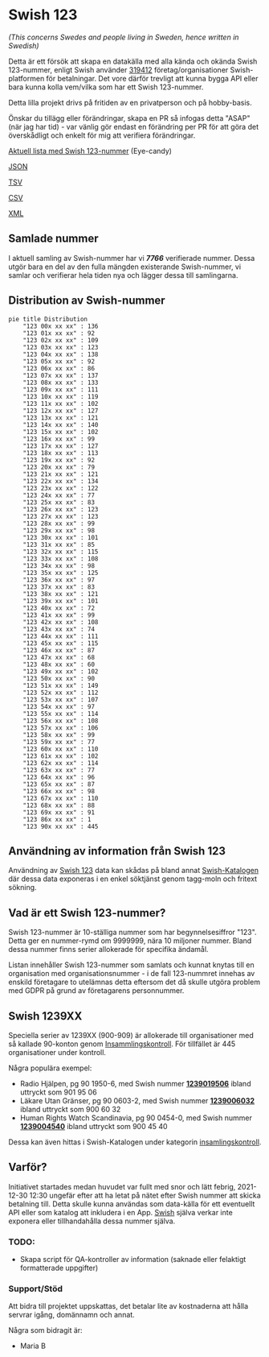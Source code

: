 # Swish 123

*(This concerns Swedes and people living in Sweden, hence written in Swedish)*

Detta är ett försök att skapa en datakälla med alla kända och okända Swish 123-nummer, enligt Swish använder [319412](https://www.swish.nu/about-swish#Swish_in_numbers) företag/organisationer Swish-platformen för betalningar. Det vore därför trevligt att kunna bygga API eller bara kunna kolla vem/vilka som har ett Swish 123-nummer.

Detta lilla projekt drivs på fritiden av en privatperson och på hobby-basis.

Önskar du tillägg eller förändringar, skapa en PR så infogas detta "ASAP" (när jag har tid) - var vänlig gör endast en förändring per PR för att göra det överskådligt och enkelt för mig att verifiera förändringar.



[Aktuell lista med Swish 123-nummer](https://github.com/cisene/swish-123/blob/master/swish-123.md) (Eye-candy)

[JSON](https://github.com/cisene/swish-123/blob/master/json/swish-123-datasource.json)

[TSV](https://github.com/cisene/swish-123/blob/master/text/swish-123-datasource.tsv)

[CSV](https://github.com/cisene/swish-123/blob/master/text/swish-123-datasource.csv)

[XML](https://github.com/cisene/swish-123/blob/master/xml-data/swish-123-datasource.xml)



## Samlade nummer

I aktuell samling av Swish-nummer har vi ***7766*** verifierade nummer. Dessa utgör bara en del av den fulla mängden existerande Swish-nummer, vi samlar och verifierar hela tiden nya och lägger dessa till samlingarna.

## Distribution av Swish-nummer

```mermaid
pie title Distribution
    "123 00x xx xx" : 136
    "123 01x xx xx" : 92
    "123 02x xx xx" : 109
    "123 03x xx xx" : 123
    "123 04x xx xx" : 138
    "123 05x xx xx" : 92
    "123 06x xx xx" : 86
    "123 07x xx xx" : 137
    "123 08x xx xx" : 133
    "123 09x xx xx" : 111
    "123 10x xx xx" : 119
    "123 11x xx xx" : 102
    "123 12x xx xx" : 127
    "123 13x xx xx" : 121
    "123 14x xx xx" : 140
    "123 15x xx xx" : 102
    "123 16x xx xx" : 99
    "123 17x xx xx" : 127
    "123 18x xx xx" : 113
    "123 19x xx xx" : 92
    "123 20x xx xx" : 79
    "123 21x xx xx" : 121
    "123 22x xx xx" : 134
    "123 23x xx xx" : 122
    "123 24x xx xx" : 77
    "123 25x xx xx" : 83
    "123 26x xx xx" : 123
    "123 27x xx xx" : 123
    "123 28x xx xx" : 99
    "123 29x xx xx" : 98
    "123 30x xx xx" : 101
    "123 31x xx xx" : 85
    "123 32x xx xx" : 115
    "123 33x xx xx" : 108
    "123 34x xx xx" : 98
    "123 35x xx xx" : 125
    "123 36x xx xx" : 97
    "123 37x xx xx" : 83
    "123 38x xx xx" : 121
    "123 39x xx xx" : 101
    "123 40x xx xx" : 72
    "123 41x xx xx" : 99
    "123 42x xx xx" : 108
    "123 43x xx xx" : 74
    "123 44x xx xx" : 111
    "123 45x xx xx" : 115
    "123 46x xx xx" : 87
    "123 47x xx xx" : 68
    "123 48x xx xx" : 60
    "123 49x xx xx" : 102
    "123 50x xx xx" : 90
    "123 51x xx xx" : 149
    "123 52x xx xx" : 112
    "123 53x xx xx" : 107
    "123 54x xx xx" : 97
    "123 55x xx xx" : 114
    "123 56x xx xx" : 108
    "123 57x xx xx" : 106
    "123 58x xx xx" : 99
    "123 59x xx xx" : 77
    "123 60x xx xx" : 110
    "123 61x xx xx" : 102
    "123 62x xx xx" : 114
    "123 63x xx xx" : 77
    "123 64x xx xx" : 96
    "123 65x xx xx" : 87
    "123 66x xx xx" : 98
    "123 67x xx xx" : 110
    "123 68x xx xx" : 88
    "123 69x xx xx" : 91
    "123 86x xx xx" : 1
    "123 90x xx xx" : 445
```

## Användning av information från Swish 123

Användning av [Swish 123](https://github.com/cisene/swish-123) data kan skådas på bland annat [Swish-Katalogen](https://b19.se/swish-katalogen/) där dessa data exponeras i en enkel söktjänst genom tagg-moln och fritext sökning.



## Vad är ett Swish 123-nummer?

Swish 123-nummer är 10-ställiga nummer som har begynnelsesiffror "123". Detta ger en nummer-rymd om 9999999, nära 10 miljoner nummer. Bland dessa nummer finns serier allokerade för specifika ändamål. 

Listan innehåller Swish 123-nummer som samlats och kunnat knytas till en organisation med organisationsnummer - i de fall 123-nummret innehas av enskild företagare to utelämnas detta eftersom det då skulle utgöra problem med GDPR på grund av företagarens personnummer.



## Swish 1239XX

Speciella serier av 1239XX (900-909) är allokerade till organisationer med så kallade 90-konton genom [Insammlingskontroll](https://www.insamlingskontroll.se/90-konto-organisationer/). För tillfället är 445 organisationer under kontroll.

Några populära exempel:

* Radio Hjälpen, pg 90 1950-6, med Swish nummer **[1239019506](https://b19.se/swish-katalogen/1239019506)** ibland uttryckt som 901 95 06
* Läkare Utan Gränser, pg 90 0603-2, med Swish nummer **[1239006032](https://b19.se/swish-katalogen/1239006032)** ibland uttryckt som 900 60 32
* Human Rights Watch Scandinavia, pg 90 0454-0, med Swish nummer **[1239004540](https://b19.se/swish-katalogen/1239004540)** ibland uttryckt som 900 45 40

Dessa kan även hittas i Swish-Katalogen under kategorin [insamlingskontroll](https://b19.se/swish-katalogen/k/insamlingskontroll).



## Varför?

Initiativet startades medan huvudet var fullt med snor och lätt febrig, 2021-12-30 12:30 ungefär efter att ha letat på nätet efter Swish nummer att skicka betalning till. Detta skulle kunna användas som data-källa för ett eventuellt API eller som katalog att inkludera i en App. [Swish](https://swish.nu/) själva verkar inte exponera eller tillhandahålla dessa nummer själva. 



### TODO:

* Skapa script för QA-kontroller av information (saknade eller felaktigt formatterade uppgifter)


### Support/Stöd

Att bidra till projektet uppskattas, det betalar lite av kostnaderna att hålla servrar igång, domännamn och annat.

Några som bidragit är:
* Maria B
